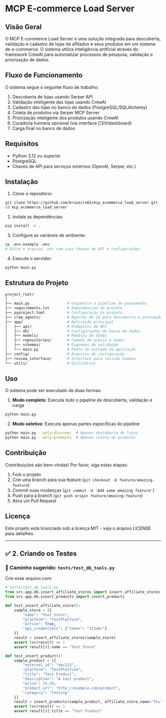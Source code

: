 # MCP E-commerce Load Server

## Visão Geral

O MCP E-commerce Load Server é uma solução integrada para descoberta, validação e cadastro de lojas de afiliados e seus produtos em um sistema de e-commerce. O sistema utiliza inteligência artificial através do framework CrewAI para automatizar processos de pesquisa, validação e priorização de dados.

## Fluxo de Funcionamento

O sistema segue o seguinte fluxo de trabalho:

1. Descoberta de lojas usando Serper API
2. Validação inteligente das lojas usando CrewAI
3. Cadastro das lojas no banco de dados (PostgreSQL/SQLAlchemy)
4. Coleta de produtos via Serper MCP Server
5. Priorização inteligente dos produtos usando CrewAI
6. Curadoria humana opcional (via interface CSV/dashboard)
7. Carga final no banco de dados

## Requisitos

- Python 3.12 ou superior
- PostgreSQL
- Chaves de API para serviços externos (OpenAI, Serper, etc.)

## Instalação

1. Clone o repositório:
```bash
git clone https://github.com/brazeiro63/mcp_ecommerce_load_server.git
cd mcp_ecommerce_load_server
```

2. Instale as dependências:
```bash
pip install -e .
```

3. Configure as variáveis de ambiente:
```bash
cp .env.example .env
# Edite o arquivo .env com suas chaves de API e configurações
```

4. Execute o servidor:
```bash
python main.py
```

## Estrutura do Projeto

```graphql
project_root/
│
├── main.py                 # Orquestra a pipeline de povoamento
├── requirements.txt        # Dependências do projeto
├── pyproject.toml          # Configuração do projeto
├── crew_agents/            # Agentes de IA para descoberta e pontuação
├── app/                    # Aplicação principal
│   ├── api/                # Endpoints da API
│   ├── db/                 # Configurações de banco de dados
│   ├── models/             # Modelos de dados
│   ├── repositories/       # Camada de acesso a dados
│   ├── schemas/            # Esquemas de validação
│   └── main.py             # Ponto de entrada da aplicação
├── config/                 # Arquivos de configuração
├── review_interface/       # Interface para revisão humana
└── utils/                  # Utilitários
```

## Uso

O sistema pode ser executado de duas formas:

1. **Modo completo**: Executa todo o pipeline de descoberta, validação e carga
```bash
python main.py
```

2. **Modo seletivo**: Executa apenas partes específicas do pipeline
```bash
python main.py --only-discover  # Apenas descoberta de lojas
python main.py --only-products  # Apenas coleta de produtos
```

## Contribuição

Contribuições são bem-vindas! Por favor, siga estas etapas:

1. Fork o projeto
2. Crie uma branch para sua feature (`git checkout -b feature/amazing-feature`)
3. Commit suas mudanças (`git commit -m 'Add some amazing feature'`)
4. Push para a branch (`git push origin feature/amazing-feature`)
5. Abra um Pull Request

## Licença

Este projeto está licenciado sob a licença MIT - veja o arquivo LICENSE para detalhes.

---

## ✅ 2. Criando os Testes

### 🧪 Caminho sugerido: `tests/test_db_tools.py`

Crie esse arquivo com:

```python
# tests/test_db_tools.py
from src.app.db.insert_affiliate_stores import insert_affiliate_stores
from src.app.db.insert_products import insert_products

def test_insert_affiliate_store():
    sample_store = [{
        "name": "Test Store",
        "platform": "TestPlatform",
        "active": True,
        "api_credentials": {"token": "123abc"}
    }]
    result = insert_affiliate_stores(sample_store)
    assert len(result) == 1
    assert result[0].name == "Test Store"

def test_insert_product():
    sample_product = [{
        "external_id": "abc123",
        "platform": "TestPlatform",
        "title": "Test Product",
        "description": "A test product",
        "price": 19.99,
        "product_url": "http://example.com/product",
        "category": "Testing"
    }]
    result = insert_products(sample_product, affiliate_store_name="Test Store")
    assert len(result) == 1
    assert result[0].title == "Test Product"
